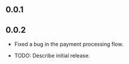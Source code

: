 ## 0.0.1

## 0.0.2

- Fixed a bug in the payment processing flow.

* TODO: Describe initial release.
